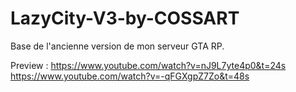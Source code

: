 # LazyCity-V3-by-COSSART
Base de l'ancienne version de mon serveur GTA RP.

Preview : https://www.youtube.com/watch?v=nJ9L7yte4p0&t=24s
          https://www.youtube.com/watch?v=-qFGXgpZ7Zo&t=48s
